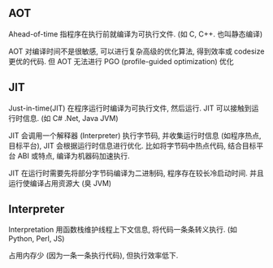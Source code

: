 ## AOT

Ahead-of-time 指程序在执行前就编译为可执行文件. (如 C, C++. 也叫静态编译)

AOT 对编译时间不是很敏感, 可以进行复杂高级的优化算法, 得到效率或 codesize 更优的代码. 但 AOT 无法进行 PGO (profile-guided optimization) 优化

## JIT

Just-in-time(JIT) 在程序运行时编译为可执行文件, 然后运行. JIT 可以接触到运行时信息. (如 C# .Net, Java JVM)

JIT 会调用一个解释器 (Interpreter) 执行字节码, 并收集运行时信息 (如程序热点, 目标平台), JIT 会根据运行时信息进行优化. 比如将字节码中热点代码, 结合目标平台 ABI 或特点, 编译为机器码加速执行.

JIT 在运行时需要先将部分字节码编译为二进制码, 程序存在较长冷启动时间. 并且运行使编译占用资源大 (臭 JVM)

## Interpreter

Interpretation 用函数栈维护线程上下文信息, 将代码一条条转义执行. (如 Python, Perl, JS)

占用内存少 (因为一条一条执行代码), 但执行效率低下.



